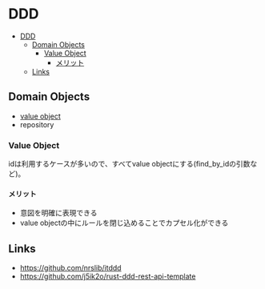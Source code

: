 # DDD

- [DDD](#ddd)
  - [Domain Objects](#domain-objects)
    - [Value Object](#value-object)
      - [メリット](#メリット)
  - [Links](#links)

## Domain Objects

- [value object](./value-object.md)
- repository

### Value Object

idは利用するケースが多いので、すべてvalue objectにする(find_by_idの引数など)。

#### メリット

- 意図を明確に表現できる
- value objectの中にルールを閉じ込めることでカプセル化ができる

## Links

- <https://github.com/nrslib/itddd>
- <https://github.com/j5ik2o/rust-ddd-rest-api-template>
